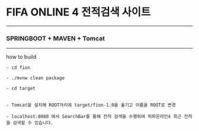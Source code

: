 # FIFA ONLINE 4 전적검색 사이트

---------------------------

### SPRINGBOOT + MAVEN + Tomcat

---------------------------

how to build

~~~
- cd fion

- ./mvnw clean package

- cd target 
~~~


~~~

- Tomcat을 설치해 ROOT자리에 target/fion-1.0을 옮기고 이름을 ROOT로 변경

- localhost:8080 에서 SearchBar를 통해 전적 검색을 수행하여 피파온라인4 최근 전적을 검색할 수 있습니다.

~~~
